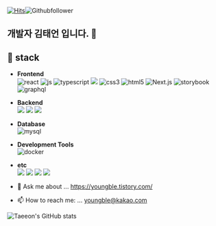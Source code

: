 [![Hits](https://hits.seeyoufarm.com/api/count/incr/badge.svg?url=https%3A%2F%2Fgithub.com%2FTaeeon-kim&count_bg=%2379C83D&title_bg=%23555555&icon=&icon_color=%23E7E7E7&title=total+&edge_flat=false)](https://hits.seeyoufarm.com)![Githubfollower](https://img.shields.io/github/followers/Taeeon-kim?style=social)

## 개발자 김태언 입니다. 👋 

<!--
**Taeeon-kim/Taeeon-kim** is a ✨ _special_ ✨ repository because its `README.md` (this file) appears on your GitHub profile.
-->

## 🌱 stack
-  <strong>Frontend</strong><br />
    ![react](https://img.shields.io/badge/react-35BDB2?style=flat&logo=react&logoColor=white)  ![js](https://img.shields.io/badge/javascript-FFFF00?style=flat&logo=javascript&logoColor=white) ![typescript](https://img.shields.io/badge/typescript-3178C6?style=flat&logo=typescript&logoColor=white) <img src="https://img.shields.io/badge/Vue.js-4FC08D?style=flat-square&logo=Vue.js&logoColor=white"/>  ![css3](https://img.shields.io/badge/css3-4682B4?style=flat&logo=css3&logoColor=white)  ![html5](https://img.shields.io/badge/html5-FF8C00?style=flat&logo=html5&logoColor=white) ![Next.js](https://img.shields.io/badge/Next.js-000000?style=flat&logo=next.js&logoColor=white) ![storybook](https://img.shields.io/badge/Storybook-FF4785?style=flat&logo=storybook&logoColor=white) ![graphql](https://img.shields.io/badge/GraphQl-E10098?style=flat-square&logo=graphql&logoColor=white) <br />
- <strong>Backend</strong><br />
 <img src="https://img.shields.io/badge/java-007396?style=flat-square&logo=java&logoColor=white"/> <img src="https://img.shields.io/badge/Spring-6DB33F?style=flat-square&logo=Spring&logoColor=white"/>
   <img src="https://img.shields.io/badge/SpringBoot-6DB33F?style=flat-square&logo=springboot&logoColor=white">


- <strong>Database</strong><br />
![mysql](https://img.shields.io/badge/MySQL-4479A1?style=flat-squre&logo=mysql&logoColor=white)

- <strong>Development Tools</strong><br />
![docker](https://img.shields.io/badge/docker-257bd6?style=flat-squre&logo=docker&logoColor=white)
   
- <strong>etc</strong>  
  <img src="https://img.shields.io/badge/Git-F05032?style=flat-square&logo=git&logoColor=white"> 
   <img src="https://img.shields.io/badge/GitHub-181717?style=flat-square&logo=github&logoColor=white"> 
   <img src="https://img.shields.io/badge/Notion-000000?style=flat-square&logo=notion&logoColor=white">
   <img src="https://img.shields.io/badge/Slack-4A154B?style=flat-square&logo=slack&logoColor=white">
   <!--   <img src="https://img.shields.io/badge/IntelliJ-000000?style=flat-square&logo=intellijidea&logoColor=white"> -->
   <!-- <img src="https://img.shields.io/badge/MySQL-4479A1?style=flat-square&logo=mysql&logoColor=white">-->
  <!-- <img src="https://img.shields.io/badge/H2-E6E600?style=flat-square&logo=h2&logoColor=white"> -->
- 💬 Ask me about ... https://youngble.tistory.com/
- 📫 How to reach me: ... youngble@kakao.com

![Taeeon's GitHub stats](https://github-readme-stats.vercel.app/api?username=Taeeon-kim&show_icons=true&theme=radical)
